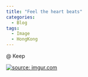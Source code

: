 ```yaml
---
title: "Feel the heart beats"
categories:
  - Blog
tags:
  - Image
  - HongKong
---
```


@ Keep

<a href="https://imgur.com/ArwoyQT"><img src="https://i.imgur.com/ArwoyQT.jpg" title="source: imgur.com" /></a>


<script src="https://utteranc.es/client.js"
        repo="serendipityinlife/serendipityinlife.github.io"
        issue-term="pathname"
        theme="github-light"
        crossorigin="anonymous"
        async>
</script>
